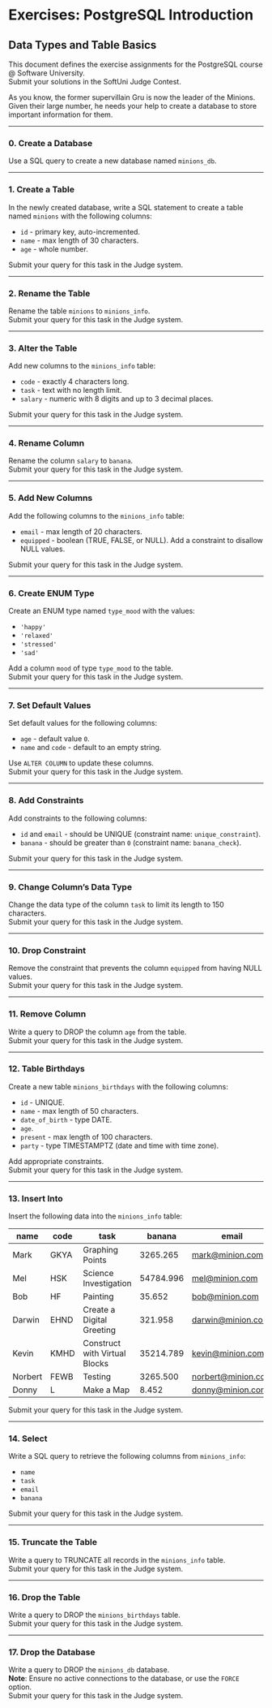 # Exercises: PostgreSQL Introduction

## Data Types and Table Basics  
This document defines the exercise assignments for the PostgreSQL course @ Software University.  
Submit your solutions in the SoftUni Judge Contest.

As you know, the former supervillain Gru is now the leader of the Minions. Given their large number, he needs your help to create a database to store important information for them.

---

### 0. Create a Database
Use a SQL query to create a new database named `minions_db`.

---

### 1. Create a Table
In the newly created database, write a SQL statement to create a table named `minions` with the following columns:
- `id` - primary key, auto-incremented.
- `name` - max length of 30 characters.
- `age` - whole number.

Submit your query for this task in the Judge system.

---

### 2. Rename the Table
Rename the table `minions` to `minions_info`.  
Submit your query for this task in the Judge system.

---

### 3. Alter the Table
Add new columns to the `minions_info` table:
- `code` - exactly 4 characters long.
- `task` - text with no length limit.
- `salary` - numeric with 8 digits and up to 3 decimal places.

Submit your query for this task in the Judge system.

---

### 4. Rename Column
Rename the column `salary` to `banana`.  
Submit your query for this task in the Judge system.

---

### 5. Add New Columns
Add the following columns to the `minions_info` table:
- `email` - max length of 20 characters.
- `equipped` - boolean (TRUE, FALSE, or NULL). Add a constraint to disallow NULL values.

Submit your query for this task in the Judge system.

---

### 6. Create ENUM Type
Create an ENUM type named `type_mood` with the values:
- `'happy'`
- `'relaxed'`
- `'stressed'`
- `'sad'`

Add a column `mood` of type `type_mood` to the table.  
Submit your query for this task in the Judge system.

---

### 7. Set Default Values
Set default values for the following columns:
- `age` - default value `0`.
- `name` and `code` - default to an empty string.

Use `ALTER COLUMN` to update these columns.  
Submit your query for this task in the Judge system.

---

### 8. Add Constraints
Add constraints to the following columns:
- `id` and `email` - should be UNIQUE (constraint name: `unique_constraint`).
- `banana` - should be greater than `0` (constraint name: `banana_check`).

Submit your query for this task in the Judge system.

---

### 9. Change Column’s Data Type
Change the data type of the column `task` to limit its length to 150 characters.  
Submit your query for this task in the Judge system.

---

### 10. Drop Constraint
Remove the constraint that prevents the column `equipped` from having NULL values.  
Submit your query for this task in the Judge system.

---

### 11. Remove Column
Write a query to DROP the column `age` from the table.  
Submit your query for this task in the Judge system.

---

### 12. Table Birthdays
Create a new table `minions_birthdays` with the following columns:
- `id` - UNIQUE.
- `name` - max length of 50 characters.
- `date_of_birth` - type DATE.
- `age`.
- `present` - max length of 100 characters.
- `party` - type TIMESTAMPTZ (date and time with time zone).

Add appropriate constraints.  
Submit your query for this task in the Judge system.

---

### 13. Insert Into
Insert the following data into the `minions_info` table:

| name    | code  | task                          | banana     | email              | equipped | mood      |
|---------|-------|-------------------------------|------------|--------------------|----------|-----------|
| Mark    | GKYA  | Graphing Points               | 3265.265   | mark@minion.com    | false    | happy     |
| Mel     | HSK   | Science Investigation         | 54784.996  | mel@minion.com     | true     | stressed  |
| Bob     | HF    | Painting                      | 35.652     | bob@minion.com     | true     | happy     |
| Darwin  | EHND  | Create a Digital Greeting     | 321.958    | darwin@minion.com  | false    | relaxed   |
| Kevin   | KMHD  | Construct with Virtual Blocks | 35214.789  | kevin@minion.com   | false    | happy     |
| Norbert | FEWB  | Testing                       | 3265.500   | norbert@minion.com | true     | sad       |
| Donny   | L     | Make a Map                    | 8.452      | donny@minion.com   | true     | happy     |

Submit your query for this task in the Judge system.

---

### 14. Select
Write a SQL query to retrieve the following columns from `minions_info`:
- `name`
- `task`
- `email`
- `banana`

Submit your query for this task in the Judge system.

---

### 15. Truncate the Table
Write a query to TRUNCATE all records in the `minions_info` table.  
Submit your query for this task in the Judge system.

---

### 16. Drop the Table
Write a query to DROP the `minions_birthdays` table.  
Submit your query for this task in the Judge system.

---

### 17. Drop the Database
Write a query to DROP the `minions_db` database.  
**Note**: Ensure no active connections to the database, or use the `FORCE` option.  
Submit your query for this task in the Judge system.
